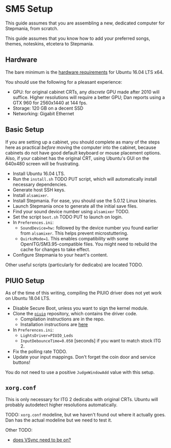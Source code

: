 # SM5 Setup
This guide assumes that you are assembling a new, dedicated computer for Stepmania, from scratch.

This guide assumes that you know how to add your preferred songs, themes, noteskins, etcetera to Stepmania.

## Hardware
The bare minimum is the [hardware requirements](https://help.ubuntu.com/community/Installation/SystemRequirements) for Ubuntu 16.04 LTS x64.

You should use the following for a pleasant experience:

* GPU: for original cabinet CRTs, any _discrete_ GPU made after 2010 will suffice. Higher resolutions will require a better GPU; Dan reports using a GTX 960 for 2560x1440 at 144 fps.
* Storage: 120 GB on a decent SSD
* Networking: Gigabit Ethernet

## Basic Setup
If you are setting up a cabinet, you should complete as many of the steps here as practical _before_ moving the computer into the cabinet, because cabinets do not have good default keyboard or mouse placement options. Also, if your cabinet has the original CRT, using Ubuntu's GUI on the 640x480 screen will be frustrating.

* Install Ubuntu 16.04 LTS.
* Run the `install.sh` TODO PUT script, which will automatically install necessary dependencies.
* Generate host SSH keys.
* Install `alsamixer`.
* Install Stepmania. For ease, you should use the 5.0.12 Linux binaries.
* Launch Stepmania once to generate all the initial save files.
* Find your sound device number using `alsamixer` TODO.
* Set the script `boot.sh` TODO PUT to launch on login.
* In `Preferences.ini`:
	* `SoundDevice=hw:` followed by the device number you found earlier from `alsamixer`. This helps prevent microstuttering.
	* `QuirksMode=1`. This enables compatibility with some OpenITG/SM3.95-compatible files. You might need to rebuild the cache for changes to take effect.
* Configure Stepmania to your heart's content.

Other useful scripts (particularly for dedicabs) are located TODO.

## PIUIO Setup
As of the time of this writing, compiling the PIUIO driver does not yet work on Ubuntu 18.04 LTS.

* Disable Secure Boot, unless you want to sign the kernel module.
* Clone the [`piuio`](https://github.com/djpohly/piuio) repository, which contains the driver code.
	* Compilation instructions are in the repo.
	* Installation instructions are [here](https://askubuntu.com/questions/299676)
* In `Preferences.ini`:
	* `LightsDriver=PIUIO_Leds`
	* `InputDebounceTime=0.050` \[seconds] if you want to match stock ITG 2.
* Fix the polling rate TODO.
* Update your input mappings. Don't forget the coin door and service buttons!

You do not need to use a positive `JudgeWindowAdd` value with this setup.

## `xorg.conf`
This is only necessary for ITG 2 dedicabs with original CRTs. Ubuntu will probably autodetect higher resolutions automatically.

TODO: `xorg.conf` modeline, but we haven't found out where it actually goes. Dan has the actual modeline but we need to test it.

Other TODO:
* [does VSync need to be on?](https://www.stepmania.com/forums/general-questions/show/536)
